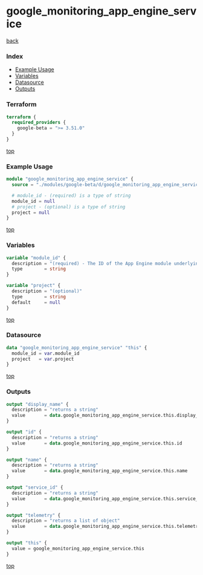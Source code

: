 # google_monitoring_app_engine_service

[back](../google-beta.md)

### Index

- [Example Usage](#example-usage)
- [Variables](#variables)
- [Datasource](#datasource)
- [Outputs](#outputs)

### Terraform

```terraform
terraform {
  required_providers {
    google-beta = ">= 3.51.0"
  }
}
```

[top](#index)

### Example Usage

```terraform
module "google_monitoring_app_engine_service" {
  source = "./modules/google-beta/d/google_monitoring_app_engine_service"

  # module_id - (required) is a type of string
  module_id = null
  # project - (optional) is a type of string
  project = null
}
```

[top](#index)

### Variables

```terraform
variable "module_id" {
  description = "(required) - The ID of the App Engine module underlying this service. \nCorresponds to the 'moduleId' resource label for a 'gae_app'\nmonitored resource(see https://cloud.google.com/monitoring/api/resources#tag_gae_app)"
  type        = string
}

variable "project" {
  description = "(optional)"
  type        = string
  default     = null
}
```

[top](#index)

### Datasource

```terraform
data "google_monitoring_app_engine_service" "this" {
  module_id = var.module_id
  project   = var.project
}
```

[top](#index)

### Outputs

```terraform
output "display_name" {
  description = "returns a string"
  value       = data.google_monitoring_app_engine_service.this.display_name
}

output "id" {
  description = "returns a string"
  value       = data.google_monitoring_app_engine_service.this.id
}

output "name" {
  description = "returns a string"
  value       = data.google_monitoring_app_engine_service.this.name
}

output "service_id" {
  description = "returns a string"
  value       = data.google_monitoring_app_engine_service.this.service_id
}

output "telemetry" {
  description = "returns a list of object"
  value       = data.google_monitoring_app_engine_service.this.telemetry
}

output "this" {
  value = google_monitoring_app_engine_service.this
}
```

[top](#index)